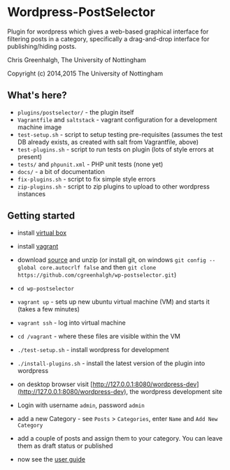 # Wordpress-PostSelector

Plugin for wordpress which gives a web-based graphical interface for
filtering posts in a category, specifically a drag-and-drop interface
for publishing/hiding posts.

Chris Greenhalgh, The University of Nottingham

Copyright (c) 2014,2015 The University of Nottingham

## What's here?

- `plugins/postselector/` - the plugin itself
- `Vagrantfile` and `saltstack` - vagrant configuration for a development machine image
- `test-setup.sh` - script to setup testing pre-requisites (assumes the test DB already exists, as created with salt from Vagrantfile, above)
- `test-plugins.sh` - script to run tests on plugin (lots of style errors at present)
- `tests/` and `phpunit.xml` - PHP unit tests (none yet)
- `docs/` - a bit of documentation
- `fix-plugins.sh` - script to fix simple style errors
- `zip-plugins.sh` - script to zip plugins to upload to other wordpress instances

## Getting started

- install [virtual box](https://www.virtualbox.org/wiki/Downloads)
- install [vagrant](https://www.vagrantup.com/downloads.html)
- download [source](https://github.com/cgreenhalgh/wp-postselector/archive/master.zip) and unzip (or install git, on windows  `git config --global core.autocrlf false` and then `git clone https://github.com/cgreenhalgh/wp-postselector.git`)

- `cd wp-postselector`
- `vagrant up` - sets up new ubuntu virtual machine (VM) and starts it (takes a few minutes)
- `vagrant ssh` - log into virtual machine 

- `cd /vagrant` - where these files are visible within the VM
- `./test-setup.sh` - install wordpress for development
- `./install-plugins.sh` - install the latest version of the plugin into wordpress

- on desktop browser visit [http://127.0.0.1:8080/wordpress-dev](http://127.0.0.1:8080/wordpress-dev), the wordpress development site
- Login with username `admin`, password `admin`
- add a new Category - see `Posts` > `Categories`, enter `Name` and `Add New Category`
- add a couple of posts and assign them to your category. You can leave them as draft status or published
- now see the [user guide](https://github.com/cgreenhalgh/wp-postselector/blob/master/docs/userguide.md)


